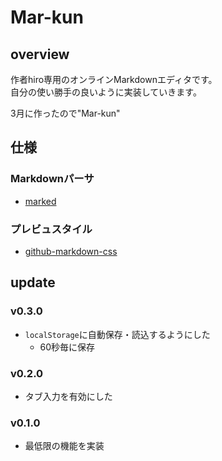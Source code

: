 Mar-kun
===

## overview
作者hiro専用のオンラインMarkdownエディタです。<br>
自分の使い勝手の良いように実装していきます。

3月に作ったので"Mar-kun"

## 仕様
### Markdownパーサ
* [marked](https://github.com/chjj/marked)

### プレビュスタイル
* [github-markdown-css](https://github.com/sindresorhus/github-markdown-css)


## update
### v0.3.0
* `localStorage`に自動保存・読込するようにした
    * 60秒毎に保存

### v0.2.0
* タブ入力を有効にした

### v0.1.0
* 最低限の機能を実装
